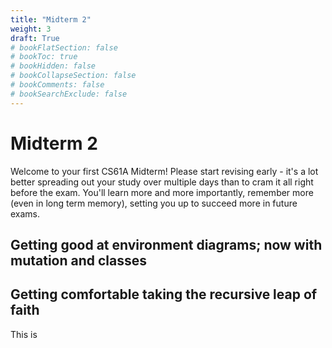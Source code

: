 ```yaml
---
title: "Midterm 2"
weight: 3
draft: True
# bookFlatSection: false
# bookToc: true
# bookHidden: false
# bookCollapseSection: false
# bookComments: false
# bookSearchExclude: false
---
```


# Midterm 2

Welcome to your first CS61A Midterm! Please start revising early - it's a lot better spreading out your study over multiple days than to cram it all right before the exam. You'll learn more and more importantly, remember more (even in long term memory), setting you up to succeed more in future exams.

## Getting good at environment diagrams; now with mutation and classes

## Getting comfortable taking the recursive leap of faith

This is 

